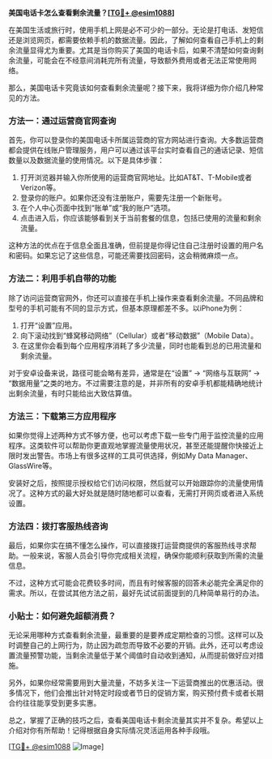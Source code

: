 **美国电话卡怎么查看剩余流量？[[TG💪+ @esim1088](https://t.me/s/esim1088)]**

在美国生活或旅行时，使用手机上网是必不可少的一部分。无论是打电话、发短信还是浏览网页，都需要依赖手机的数据流量。因此，了解如何查看自己手机上的剩余流量显得尤为重要。尤其是当你购买了美国的电话卡后，如果不清楚如何查询剩余流量，可能会在不经意间消耗完所有流量，导致额外费用或者无法正常使用网络。

那么，美国电话卡究竟该如何查看剩余流量呢？接下来，我将详细为你介绍几种常见的方法。

### 方法一：通过运营商官网查询

首先，你可以登录你的美国电话卡所属运营商的官方网站进行查询。大多数运营商都会提供在线账户管理服务，用户可以通过该平台实时查看自己的通话记录、短信数量以及数据流量的使用情况。以下是具体步骤：

1. 打开浏览器并输入你所使用的运营商官网地址。比如AT&T、T-Mobile或者Verizon等。
2. 登录你的账户。如果你还没有注册账户，需要先注册一个新账号。
3. 在个人中心页面中找到“账单”或“我的账户”选项。
4. 点击进入后，你应该能够看到关于当前套餐的信息，包括已使用的流量和剩余流量。

这种方法的优点在于信息全面且准确，但前提是你得记住自己注册时设置的用户名和密码。如果忘记了这些信息，可能还需要找回密码，这会稍微麻烦一点。

### 方法二：利用手机自带的功能

除了访问运营商官网外，你还可以直接在手机上操作来查看剩余流量。不同品牌和型号的手机可能有不同的显示方式，但基本原理都差不多。以iPhone为例：

1. 打开“设置”应用。
2. 向下滚动找到“蜂窝移动网络”（Cellular）或者“移动数据”（Mobile Data）。
3. 在这里你会看到每个应用程序消耗了多少流量，同时也能看到总的已用流量和剩余流量。

对于安卓设备来说，路径可能会略有差异，通常是在“设置” -> “网络与互联网” -> “数据用量”之类的地方。不过需要注意的是，并非所有的安卓手机都能精确地统计出剩余流量，有时只能给出大致估算值。

### 方法三：下载第三方应用程序

如果你觉得上述两种方式不够方便，也可以考虑下载一些专门用于监控流量的应用程序。这类软件可以帮助你更直观地掌握流量使用状况，甚至还能提醒你快接近上限时发出警告。市场上有很多这样的工具可供选择，例如My Data Manager、GlassWire等。

安装好之后，按照提示授权给它们访问权限，然后就可以开始跟踪你的流量使用情况了。这种方式的最大好处就是随时随地都可以查看，无需打开网页或者进入系统设置。

### 方法四：拨打客服热线咨询

最后，如果你实在搞不懂怎么操作，可以直接拨打运营商提供的客服热线寻求帮助。一般来说，客服人员会引导你完成相关流程，确保你能顺利获取到所需的流量信息。

不过，这种方式可能会花费较多时间，而且有时候客服的回答未必能完全满足你的需求。所以，在尝试其他方法之前，最好先试试前面提到的几种简单易行的办法。

### 小贴士：如何避免超额消费？

无论采用哪种方式查看剩余流量，最重要的是要养成定期检查的习惯。这样可以及时调整自己的上网行为，防止因为疏忽而导致不必要的开销。此外，还可以考虑设置流量预警功能，当剩余流量低于某个阈值时自动收到通知，从而提前做好应对措施。

另外，如果你经常需要用到大量流量，不妨多关注一下运营商推出的优惠活动。很多情况下，他们会推出针对特定时段或者节日的促销方案，购买预付费卡或者长期合约往往能享受到更多实惠。

总之，掌握了正确的技巧之后，查看美国电话卡剩余流量其实并不复杂。希望以上介绍对你有所帮助！记得根据自身实际情况灵活运用各种手段哦。

[[TG💪+ @esim1088](https://t.me/s/esim1088) ![Image](https://i.postimg.cc/4NQfJmqS/Snipaste-2025-05-13-00-14-12.png)]